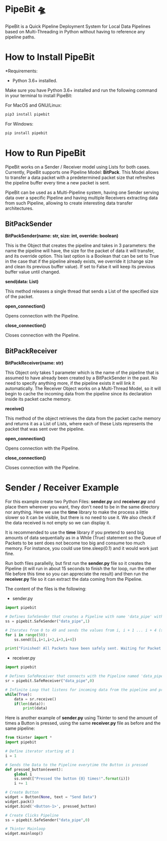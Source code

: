 # PipeBit 🛸

PipeBit is a Quick Pipeline Deployment System for Local Data Pipelines based on Multi-Threading in Python without having to reference any pipeline paths.

How to Install PipeBit
==========

*Requirements: 
- Python 3.6+ installed.

Make sure you have Python 3.6+ installed and run the following command in your terminal to install PipeBit:

For MacOS and GNU/Linux:

```python
pip3 install pipebit
```

For Windows:

```python
pip install pipebit
```

How to Run PipeBit
==========

PipeBit works on a Sender / Receiver model using Lists for both cases. Currently, PipeBit supports one Pipeline Model: **BitPack**. This Model allows to transfer a data packet with a predetermined packet size that refreshes the pipeline buffer every time a new packet is sent. 

PipeBit can be used as a Multi-Pipeline system, having one Sender serving data over a specific Pipeline and having multiple Receivers extracting data from such Pipeline, allowing to create interesting data  transfer architectures.

## BitPackSender

**BitPackSender(name: str, size: int, override: boolean)**

This is the Object that creates the pipeline and takes in 3 parameters: the name the pipeline will have, the size for the packet of data it will transfer, and its override option. This last option is a Boolean that can be set to True in the case that if the pipeline already exists, we override it (change size and clean its previous buffer value). If set to False it will keep its previous buffer value until changed.

**send(data: List)**

This method releases a single thread that sends a List of the specified size of the packet.

**open_connection()**

Opens connection with the Pipeline.

**close_connection()**

Closes connection with the Pipeline.

## BitPackReceiver

**BitPackReceiver(name: str)**

This Object only takes 1 parameter which is the name of the pipeline that is assumed to have already been created by a BitPackSender in the past. No need to specify anything more, if the pipeline exists it will link it automatically. The Receiver Object works on a Multi-Thread Model, so it will begin to cache the incoming data from the pipeline since its declaration inside its packet cache memory.

**receive()**

This method of the object retrieves the data from the packet cache memory and returns it as a List of Lists, where each of these Lists represents the packet that was sent over the pipeline.

**open_connection()**

Opens connection with the Pipeline.

**close_connection()**

Closes connection with the Pipeline.

Sender / Receiver Example
==========

For this example create two Python Files: **sender.py** and **receiver.py** and place them wherever you want, they don't need to be in the same directory nor anything. Here we use the **time** library to make the process a little slower so it can be visible, but there is no need to use it. We also check if the data received is not empty so we can display it.

It is recommended to use the **time** library if you pretend to send big amounts of data sequentially as in a While (True) statement so the Queue of Packets to be sent does not become too big and consume too much memory. For instance, you could use time.sleep(0.1) and it would work just fine.

Run both files parallelly, but first run the **sender.py** file so it creates the Pipeline (it will run in about 15 seconds to finish the for loop, run the other file before this time so you can appreciate the result) and then run the **receiver.py** file so it can extract the data coming from the Pipeline.

The content of the files is the following:

- sender.py

```python
import pipebit

# Defines SafeSender that creates a Pipeline with name 'data_pipe' with Debugging Information to Console
ss = pipebit.SafeSender("data_pipe",1)

# Iterates from 0 to 49 and sends the values from i, i + 1 ... i + 4 (size of 5)
for i in range(50):
    ss.send([i,i+1,i+2,i+3,i+4])

print("Finished! All Packets have been safely sent. Waiting for Packet Queue Dispatcher to Finish...")
```

- receiver.py

```python
import pipebit

# Defines SafeReceiver that connects with the Pipeline named 'data_pipe' with No Debugging Information to Console
sr = pipebit.SafeReceiver("data_pipe",0)

# Infinite Loop that listens for incoming data from the pipeline and prints it out to the console excepting an empty data value
while(True):
    data = sr.receive()
    if(len(data)):
        print(data)
```

Here is another example of **sender.py** using Tkinter to send the amount of times a Button is pressed, using the same **receiver.py** file as before and the same pipeline:

```python
from tkinter import *
import pipebit

# Define iterator starting at 1
i = 1

# Sends the Data to the Pipeline everytime the Button is pressed
def pressed_button(event):
    global i
    ss.send(["Pressed the button {0} times!".format(i)])
    i += 1  

# Create Button
widget = Button(None, text = "Send Data")
widget.pack()
widget.bind('<Button-1>', pressed_button)

# Create Clicks Pipeline
ss = pipebit.SafeSender("data_pipe",0)

# Tkinter Mainloop
widget.mainloop()
```
